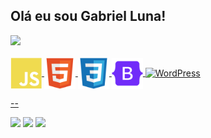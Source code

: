 ## Olá eu sou Gabriel Luna!

<div align="left">
  <a href="https://github.com/GabrielLuna1">
 
  <img height="180em" src="https://github-readme-stats.vercel.app/api/top-langs/?username=GabrielLuna1&layout=compact&langs_count=7&theme=dark"/>
</div>
<div style="display: inline_block"><br>
  <img align="center" alt="GL-Js" height="50" width="50" src="https://raw.githubusercontent.com/devicons/devicon/master/icons/javascript/javascript-plain.svg">
  <img align="center" alt="GL-HTML" height="50" width="50" src="https://raw.githubusercontent.com/devicons/devicon/master/icons/html5/html5-original.svg">
  <img align="center" alt="GL-CSS" height="50" width="50" src="https://raw.githubusercontent.com/devicons/devicon/master/icons/css3/css3-original.svg">
  <img align="center" alt="Bootstrap" height="50" width="50" src="https://raw.githubusercontent.com/devicons/devicon/master/icons/bootstrap/bootstrap-plain.svg">
  <img align="center" alt="WordPress" height="50" width="50" src="https://github.com/devicons/devicon/tree/master/icons/wordpress/wordpress-original.svg">
</div>

--
  
 <div> 
   <a href="https://instagram.com/Biel.Luna" target="_blank"><img src="https://img.shields.io/badge/-Instagram-         %23E4405F?style=for-the-badge&logo=instagram&logoColor=white" target="_blank"></a>
  <a href = "mailto:gabriellunajob@gmail.com"><img src="https://img.shields.io/badge/-Gmail-%23333?style=for-the-badge&logo=gmail&logoColor=white" target="_blank"></a>
  <a href="https://www.linkedin.com/in/gabriel-luna-14b00821b/" target="_blank"><img      src="https://img.shields.io/badge/-LinkedIn-%230077B5?style=for-the-badge&logo=linkedin&logoColor=white" target="_blank"></a>
 </div>

  ##
<div> 
  <img src="https://media1.giphy.com/media/v1.Y2lkPTc5MGI3NjExYmxoMzluNnZkNzc0ZHYzYWxqdHhsbG8wZDMxajBhMG1kOWtyYXluYSZlcD12MV9pbnRlcm5hbF9naWZfYnlfaWQmY3Q9Zw/qgQUggAC3Pfv687qPC/giphy.gif" alt="">
</div>
 

  
